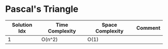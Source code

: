 # Pascal's Triangle

| Solution Idx | Time Complexity | Space Complexity | Comment |
| ------------ | --------------- | ---------------- | ------- |
| 1            | O(n^2)          | O(1)             |         |
